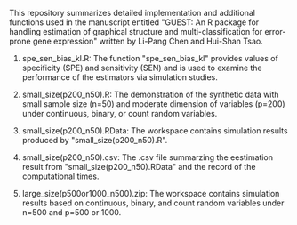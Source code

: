 This repository summarizes detailed implementation and additional functions used in the manuscript entitled "GUEST: An R package for handling estimation of graphical structure and multi-classification for error-prone gene expression" written by Li-Pang Chen and Hui-Shan Tsao.

1. spe_sen_bias_kl.R: The function "spe_sen_bias_kl" provides values of specificity (SPE) and sensitivity (SEN) and is used to examine the performance of the estimators via simulation studies.

2. small_size(p200_n50).R: The demonstration of the synthetic data with small sample size (n=50) and moderate dimension of variables (p=200) under continuous, binary, or count random variables.

3. small_size(p200_n50).RData: The workspace contains simulation results produced by "small_size(p200_n50).R".

4. small_size(p200_n50).csv: The .csv file summarzing the eestimation result from "small_size(p200_n50).RData" and the record of the computational times.

5. large_size(p500or1000_n500).zip: The workspace contains simulation results based on continuous, binary, and count random variables under n=500 and p=500 or 1000.

